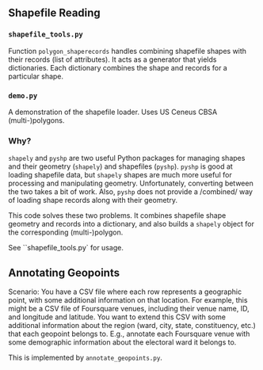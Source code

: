 ## Shapefile Reading

### `shapefile_tools.py`

Function `polygon_shaperecords` handles combining shapefile shapes with their records (list of attributes). It acts as a generator that yields dictionaries. Each dictionary combines the shape and records for a particular shape.

### `demo.py`

A demonstration of the shapefile loader. Uses US Ceneus CBSA (multi-)polygons.

### Why?

`shapely` and `pyshp` are two useful Python packages for managing shapes and their geometry (`shapely`) and shapefiles (`pyshp`). `pyshp` is good at loading shapefile data, but `shapely` shapes are much more useful for processing and manipulating geometry. Unfortunately, converting between the two takes a bit of work.  Also, `pyshp` does not provide a /combined/ way of loading shape records along with their geometry.

This code solves these two problems. It combines shapefile shape geometry and records into a dictionary, and also builds a `shapely` object for the corresponding (multi-)polygon.

See ``shapefile_tools.py` for usage.


## Annotating Geopoints

Scenario: You have a CSV file where each row represents a geographic point, with some additional information on that location. For example, this might be a CSV file of Foursquare venues, including their venue name, ID, and longitude and latitude. You want to extend this CSV with some additional information about the region (ward, city, state, constituency, etc.) that each geopoint belongs to. E.g., annotate each Foursquare venue with some demographic information about the electoral ward it belongs to.

This is implemented by `annotate_geopoints.py`.
